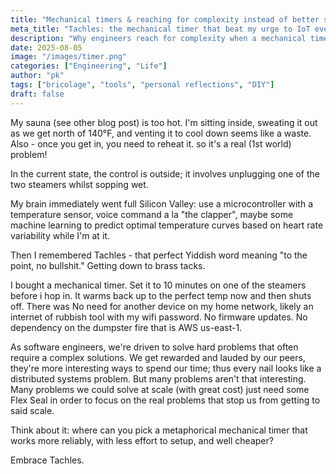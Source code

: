 ```yaml
---
title: "Mechanical timers & reaching for complexity instead of better solutions"
meta_title: "Tachles: the mechanical timer that beat my urge to IoT everything"
description: "Why engineers reach for complexity when a mechanical timer does the job"
date: 2025-08-05
image: "/images/timer.png"
categories: ["Engineering", "Life"]
author: "pk"
tags: ["bricolage", "tools", "personal reflections", "DIY"]
draft: false
---
```


My sauna (see other blog post) is too hot. I'm sitting inside, sweating it out as we get north of 140°F, and venting it to cool down seems like a waste. Also - once you get in, you need to reheat it. so it's a real (1st world) problem! 

In the current state, the control is outside; it involves unplugging one of the two steamers whilst sopping wet.

My brain immediately went full Silicon Valley: use a microcontroller with a temperature sensor, voice command a la "the clapper", maybe some machine learning to predict optimal temperature curves based on heart rate variability while I'm at it.

Then I remembered Tachles - that perfect Yiddish word meaning "to the point, no bullshit." Getting down to brass tacks.

I bought a mechanical timer. Set it to 10 minutes on one of the steamers before i hop in. It warms back up to the perfect temp now and then shuts off.
There was No need for another device on my home network, likely an internet of rubbish tool with my wifi password. No firmware updates. No dependency on the dumpster fire that is AWS us-east-1.

As software engineers, we're driven to solve hard problems that often require a complex solutions. We get rewarded and lauded by our peers, they're more interesting ways to spend our time; thus every nail looks like a distributed systems problem. But many problems aren't that interesting. Many problems we could solve at scale (with great cost) just need some Flex Seal in order to focus on the real problems that stop us from getting to said scale.

Think about it: where can you pick a metaphorical mechanical timer that works more reliably, with less effort to setup, and well cheaper?

Embrace Tachles.